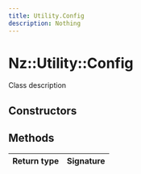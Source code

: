 ```yaml
---
title: Utility.Config
description: Nothing
---
```


# Nz::Utility::Config

Class description

## Constructors


## Methods

| Return type | Signature |
| ----------- | --------- |

